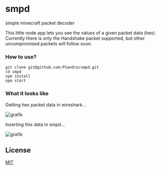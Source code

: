 # smpd
simple minecraft packet decoder

This little node app lets you see the values of a given packet data (hex). Currently there is only the Handshake packet supported, but other uncompromised packets will follow soon.
### How to use?
```
git clone git@github.com:PSandro/smpd.git
cd smpd
npm install
npm start
```
### What it looks like
Getting hex packet data in wireshark...

![grafik](https://user-images.githubusercontent.com/20563761/51077888-bba74b80-16ac-11e9-89b7-a98755779f9a.png)

Inserting this data in smpd...

![grafik](https://user-images.githubusercontent.com/20563761/51077961-1f7e4400-16ae-11e9-9586-5118ce56274d.png)

License
---
[MIT](/LICENSE)
